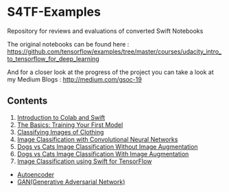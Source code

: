 # S4TF-Examples
Repository for reviews and evaluations of converted Swift Notebooks

The original notebooks can be found here : https://github.com/tensorflow/examples/tree/master/courses/udacity_intro_to_tensorflow_for_deep_learning

And for a closer look at the progress of the project you can take a look at my Medium Blogs : http://medium.com/gsoc-19

## Contents
1. [Introduction to Colab and Swift](https://github.com/Ayush517/S4TF-Tutorials/blob/master/S4TF_Tutorial_1.ipynb)
2. [The Basics: Training Your First Model](https://github.com/Ayush517/S4TF-Tutorials/blob/master/S4TF_Tutorial_2.ipynb)
3. [Classifying Images of Clothing](https://github.com/Ayush517/S4TF-Tutorials/blob/master/S4TF_Tutorial_3.ipynb)
4. [Image Classification with Convolutional Neural Networks](https://github.com/Ayush517/S4TF-Tutorials/blob/master/S4TF_Tutorial_4.ipynb)
5. [Dogs vs Cats Image Classification Without Image Augmentation](https://github.com/Ayush517/S4TF-Tutorials/blob/master/S4TF_Tutorial_5.ipynb)
6. [Dogs vs Cats Image Classification With Image Augmentation](https://github.com/Ayush517/S4TF-Tutorials/blob/master/S4TF_Tutorial_6.ipynb)
7. [Image Classification using Swift for TensorFlow](https://github.com/Ayush517/S4TF-Tutorials/blob/master/S4TF_Tutorial_8.ipynb)
* [Autoencoder](https://github.com/Ayush517/S4TF-Tutorials/blob/master/Autoencoder.ipynb)
* [GAN(Generative Adversarial Network)](https://github.com/Ayush517/S4TF-Tutorials/blob/master/GAN(Generative%20Adversarial%20Network).ipynb)
